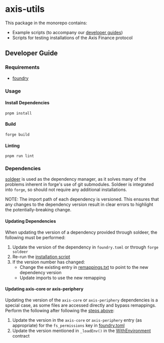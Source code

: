 # axis-utils

This package in the monorepo contains:

- Example scripts (to accompany our [developer guides](https://axis.finance/developer/))
- Scripts for testing installations of the Axis Finance protocol

## Developer Guide

### Requirements

- [foundry](https://getfoundry.sh/)

### Usage

#### Install Dependencies

```shell
pnpm install
```

#### Build

```shell
forge build
```

#### Linting

```shell
pnpm run lint
```

### Dependencies

[soldeer](https://soldeer.xyz/) is used as the dependency manager, as it solves many of the problems inherent in forge's use of git submodules. Soldeer is integrated into `forge`, so should not require any additional installations.

NOTE: The import path of each dependency is versioned. This ensures that any changes to the dependency version result in clear errors to highlight the potentially-breaking change.

#### Updating Dependencies

When updating the version of a dependency provided through soldeer, the following must be performed:

1. Update the version of the dependency in `foundry.toml` or through `forge soldeer`
2. Re-run the [installation script](#install-dependencies)
3. If the version number has changed:
    - Change the existing entry in [remappings.txt](remappings.txt) to point to the new dependency version
    - Update imports to use the new remapping

#### Updating axis-core or axis-periphery

Updating the version of the `axis-core` or `axis-periphery` dependencies is a special case, as some files are accessed directly and bypass remappings. Perform the following after following the [steps above](#updating-dependencies):

1. Update the version in the `axis-core` or `axis-periphery` entry (as appropriate) for the `fs_permissions` key in [foundry.toml](foundry.toml)
2. Update the version mentioned in `_loadEnv()` in the [WithEnvironment](script/WithEnvironment.s.sol) contract
